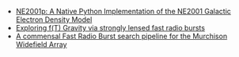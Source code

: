 * [NE2001p: A Native Python Implementation of the NE2001 Galactic Electron Density Model](https://arxiv.org/pdf/2401.05475.pdf)
* [Exploring f(T) Gravity via strongly lensed fast radio bursts](https://arxiv.org/pdf/2401.05464.pdf)
* [A commensal Fast Radio Burst search pipeline for the Murchison Widefield Array](https://arxiv.org/pdf/2401.04346.pdf)
